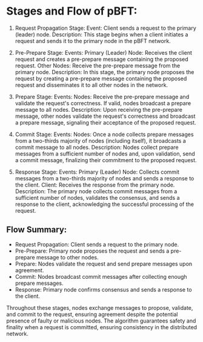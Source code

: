 # Stages and Flow of pBFT:
1. Request Propagation Stage:
Event: Client sends a request to the primary (leader) node.
Description: This stage begins when a client initiates a request and sends it to the primary node in the pBFT network.

2. Pre-Prepare Stage:
Events:
Primary (Leader) Node: Receives the client request and creates a pre-prepare message containing the proposed request.
Other Nodes: Receive the pre-prepare message from the primary node.
Description: In this stage, the primary node proposes the request by creating a pre-prepare message containing the proposed request and disseminates it to all other nodes in the network.

3. Prepare Stage:
Events:
Nodes: Receive the pre-prepare message and validate the request's correctness. If valid, nodes broadcast a prepare message to all nodes.
Description: Upon receiving the pre-prepare message, other nodes validate the request's correctness and broadcast a prepare message, signaling their acceptance of the proposed request.

4. Commit Stage:
Events:
Nodes: Once a node collects prepare messages from a two-thirds majority of nodes (including itself), it broadcasts a commit message to all nodes.
Description: Nodes collect prepare messages from a sufficient number of nodes and, upon validation, send a commit message, finalizing their commitment to the proposed request.

5. Response Stage:
Events:
Primary (Leader) Node: Collects commit messages from a two-thirds majority of nodes and sends a response to the client.
Client: Receives the response from the primary node.
Description: The primary node collects commit messages from a sufficient number of nodes, validates the consensus, and sends a response to the client, acknowledging the successful processing of the request.

## Flow Summary:

* Request Propagation: Client sends a request to the primary node.
* Pre-Prepare: Primary node proposes the request and sends a pre-prepare message to other nodes.
* Prepare: Nodes validate the request and send prepare messages upon agreement.
* Commit: Nodes broadcast commit messages after collecting enough prepare messages.
* Response: Primary node confirms consensus and sends a response to the client.

Throughout these stages, nodes exchange messages to propose, validate, and commit to the request, ensuring agreement despite the potential presence of faulty or malicious nodes. The algorithm guarantees safety and finality when a request is committed, ensuring consistency in the distributed network.